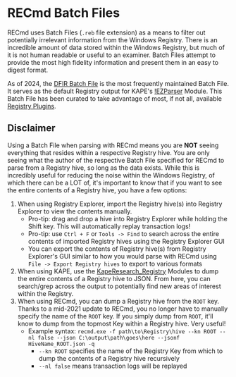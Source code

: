 
# RECmd Batch Files

RECmd uses Batch Files (`.reb` file extension) as a means to filter out potentially irrelevant information from the Windows Registry. There is an incredible amount of data stored within the Windows Registry, but much of it is not human readable or useful to an examiner. Batch Files attempt to provide the most high fidelity information and present them in an easy to digest format. 

As of 2024, the [DFIR Batch File](https://github.com/EricZimmerman/RECmd/blob/master/BatchExamples/DFIRBatch.reb) is the most frequently maintained Batch File. It serves as the default Registry output for KAPE's [!EZParser](https://github.com/EricZimmerman/KapeFiles/blob/master/Modules/Compound/!EZParser.mkape) Module. This Batch File has been curated to take advantage of most, if not all, available [Registry Plugins](https://github.com/EricZimmerman/RegistryPlugins).

## Disclaimer

Using a Batch File when parsing with RECmd means you are **NOT** seeing everything that resides within a respective Registry hive. You are only seeing what the author of the respective Batch File specified for RECmd to parse from a Registry hive, so long as the data exists. While this is incredibly useful for reducing the noise within the Windows Registry, of which there can be a LOT of, it's important to know that if you want to see the entire contents of a Registry hive, you have a few options:

1. When using Registry Explorer, import the Registry hive(s) into Registry Explorer to view the contents manually.
    * Pro-tip: drag and drop a hive into Registry Explorer while holding the Shift key. This will automatically replay transaction logs!
    * Pro-tip: use `Ctrl + F` or `Tools -> Find` to search across the entire contents of imported Registry hives using the Registry Explorer GUI
    * You can export the contents of Registry hive(s) from Registry Explorer's GUI similar to how you would parse with RECmd using `File -> Export Registry hives` to export to various formats
2. When using KAPE, use the [KapeResearch_Registry](https://github.com/EricZimmerman/KapeFiles/blob/master/Modules/KapeResearch/KapeResearch_Registry.mkape) Modules to dump the entire contents of a Registry hive to JSON. From here, you can search/grep across the output to potentially find new areas of interest within the Registry.
3. When using RECmd, you can dump a Registry hive from the `ROOT` key. Thanks to a mid-2021 update to RECmd, you no longer have to manually specify the name of the `ROOT` key. If you simply dump from `ROOT`, it'll know to dump from the topmost Key within a Registry hive. Very useful!
    * Example syntax: `recmd.exe -f path\to\Registry\hive --kn ROOT --nl false --json C:\output\path\goes\here --jsonf HiveName_ROOT.json -q`
        * `--kn ROOT` specifies the name of the Registry Key from which to dump the contents of a Registry hive recursively
        * `--nl false` means transaction logs will be replayed
